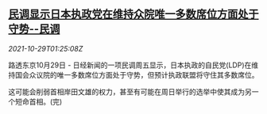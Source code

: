 <!--1635471062000-->
[民调显示日本执政党在维持众院唯一多数席位方面处于守势--民调](https://cn.reuters.com/article/poll-jp-ldp-kishida-parliament-1029-idCNKBS2HJ050)
------

<div><i>2021-10-29T01:25:08Z</i></div><p>路透东京10月29日 - 日经新闻的一项民调周五显示，日本执政的自民党(LDP)在维持国会众议院的唯一多数席位方面处于守势，但预计执政联盟将守住其多数席位。</p><p>这可能会削弱首相岸田文雄的权力，甚至有可能在周日举行的选举中使其成为另一个短命首相。(完)</p>
